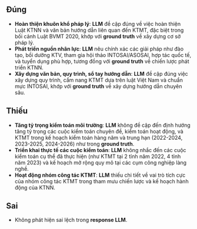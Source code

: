 ## Đúng
- **Hoàn thiện khuôn khổ pháp lý**: **LLM** đề cập đúng về việc hoàn thiện Luật KTNN và văn bản hướng dẫn liên quan đến KTMT, đặc biệt trong bối cảnh Luật BVMT 2020, khớp với **ground truth** về xây dựng cơ sở pháp lý.
- **Phát triển nguồn nhân lực**: **LLM** nêu chính xác các giải pháp như đào tạo, bồi dưỡng KTV, tham gia hội thảo INTOSAI/ASOSAI, hợp tác quốc tế, và tuyển dụng phù hợp, tương đồng với **ground truth** về chiến lược phát triển KTNN.
- **Xây dựng văn bản, quy trình, sổ tay hướng dẫn**: **LLM** đề cập đúng việc xây dựng quy trình, cẩm nang KTMT dựa trên luật Việt Nam và chuẩn mực INTOSAI, khớp với **ground truth** về xây dựng hướng dẫn chuyên sâu.

## Thiếu
- **Tăng tỷ trọng kiểm toán môi trường**: **LLM** không đề cập đến định hướng tăng tỷ trọng các cuộc kiểm toán chuyên đề, kiểm toán hoạt động, và KTMT trong kế hoạch kiểm toán hàng năm và trung hạn (2022-2024, 2023-2025, 2024-2026) như trong **ground truth**.
- **Triển khai thực tế các cuộc kiểm toán**: **LLM** không nhắc đến các cuộc kiểm toán cụ thể đã thực hiện (như KTMT tại 2 tỉnh năm 2022, 4 tỉnh năm 2023) và kế hoạch mở rộng quy mô tại các cụm công nghiệp làng nghề.
- **Hoạt động nhóm công tác KTMT**: **LLM** thiếu chi tiết về vai trò tích cực của nhóm công tác KTMT trong tham mưu chiến lược và kế hoạch hành động của KTNN.

## Sai
- Không phát hiện sai lệch trong **response LLM**.